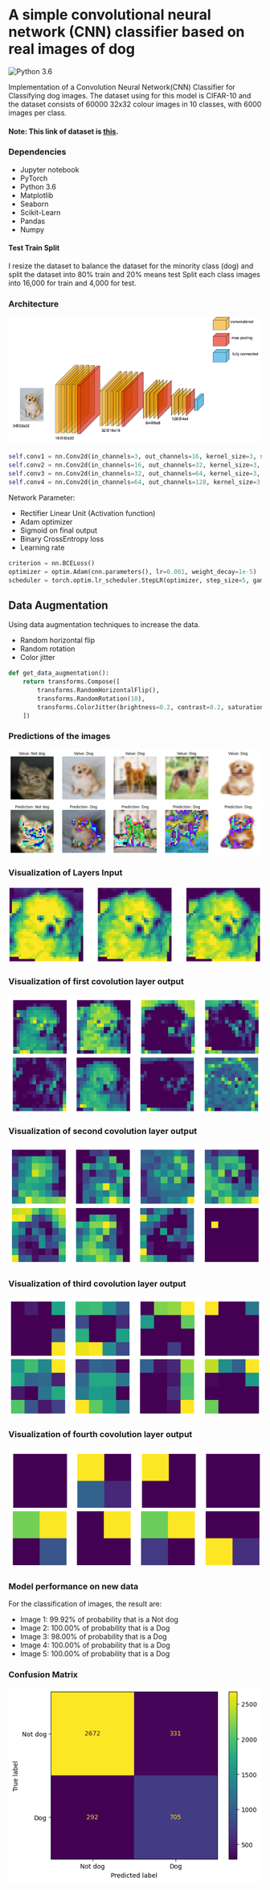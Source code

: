 # A simple convolutional neural network (CNN) classifier based on real images of dog
![Python 3.6](https://img.shields.io/badge/Python-3.6-brightgreen.svg)

Implementation of a Convolution Neural Network(CNN) Classifier for Classifying dog images. The dataset using for this model is CIFAR-10 and the dataset consists of 60000 32x32 colour images in 10 classes, with 6000 images per class. 
#### Note: This link of dataset is [this](https://www.cs.toronto.edu/~kriz/cifar.html).

### Dependencies
* Jupyter notebook
* PyTorch
* Python 3.6
* Matplotlib
* Seaborn
* Scikit-Learn
* Pandas
* Numpy

#### Test Train Split
I resize the dataset to balance the dataset for the minority class (dog) and split the dataset into 80% train and 20% means test Split each class images into 16,000 for train and 4,000 for test. 

### Architecture
![image](resources/architecture.png)

```python
self.conv1 = nn.Conv2d(in_channels=3, out_channels=16, kernel_size=3, stride=1, padding=1)
self.conv2 = nn.Conv2d(in_channels=16, out_channels=32, kernel_size=3, stride=1, padding=1)
self.conv3 = nn.Conv2d(in_channels=32, out_channels=64, kernel_size=3, stride=1, padding=1)
self.conv4 = nn.Conv2d(in_channels=64, out_channels=128, kernel_size=3, stride=1, padding=1)
```

Network Parameter:
* Rectifier Linear Unit (Activation function)
* Adam optimizer
* Sigmoid on final output
* Binary CrossEntropy loss
* Learning rate


```python
criterion = nn.BCELoss() 
optimizer = optim.Adam(cnn.parameters(), lr=0.001, weight_decay=1e-5)
scheduler = torch.optim.lr_scheduler.StepLR(optimizer, step_size=5, gamma=0.5)
```

## Data Augmentation
Using data augmentation techniques to increase the data.
* Random horizontal flip
* Random rotation
* Color jitter

```python
def get_data_augmentation():
    return transforms.Compose([
        transforms.RandomHorizontalFlip(), 
        transforms.RandomRotation(10), 
        transforms.ColorJitter(brightness=0.2, contrast=0.2, saturation=0.2, hue=0.1), 
    ])
```

### Predictions of the images
![image](resources/output1.png)
![image](resources/output2.png)

### Visualization of Layers Input
![image](resources/input_layers.png)

### Visualization of first covolution layer output
![image](resources/output_conv_one.png)

### Visualization of second covolution layer output
![image](resources/output_conv_two.png)

### Visualization of third covolution layer output
![image](resources/output_conv_three.png)

### Visualization of fourth covolution layer output
![image](resources/output_conv_four.png)

### Model performance on new data
For the classification of images, the result are:
* Image 1: 99.92% of probability that is a Not dog
* Image 2: 100.00% of probability that is a Dog
* Image 3: 98.00% of probability that is a Dog
* Image 4: 100.00% of probability that is a Dog
* Image 5: 100.00% of probability that is a Dog

### Confusion Matrix
![image](resources/matrix.png)